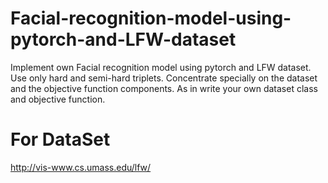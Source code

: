 # Facial-recognition-model-using-pytorch-and-LFW-dataset
Implement own Facial recognition model using pytorch and LFW dataset. Use only hard and semi-hard triplets. Concentrate specially on the dataset and the objective function components. As in write your own dataset class and objective function.
# For DataSet
http://vis-www.cs.umass.edu/lfw/

